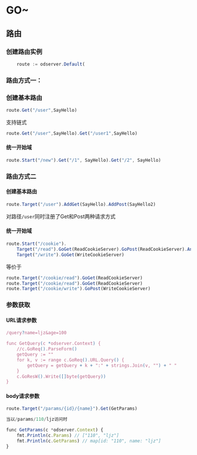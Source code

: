 # GO~

## 路由

### 创建路由实例

```javascript
    route := odserver.Default(
```

### 路由方式一：

### 创建基本路由

```javascript
route.Get("/user",SayHello)
```

支持链式

```javascript
route.Get("/user",SayHello).Get("/user1",SayHello)
```

#### 统一开始域

```javascript
route.Start("/new").Get("/1", SayHello).Get("/2", SayHello)
```

### 路由方式二

#### 创建基本路由

```javascript
route.Target("/user").AddGet(SayHello).AddPost(SayHello2)
```

对路径`/user`同时注册了Get和Post两种请求方式

#### 统一开始域

```javascript
route.Start("/cookie").
    Target("/read").GoGet(ReadCookieServer).GoPost(ReadCookieServer).And().
    Target("/write").GoGet(WriteCookieServer)
```

等价于

```javascript
route.Target("/cookie/read").GoGet(ReadCookieServer)
route.Target("/cookie/read").GoGet(ReadCookieServer)
route.Target("/cookie/write").GoPost(WriteCookieServer)
```

### 参数获取

#### URL请求参数

```javascript
/query?name=ljz&age=100

func GetQuery(c *odserver.Context) {
	//c.GoReq().ParseForm()
	getQuery := ""
	for k, v := range c.GoReq().URL.Query() {
		getQuery = getQuery + k + ":" + strings.Join(v, "") + " "
	}
	c.GoResW().Write([]byte(getQuery))
}

```

#### body请求参数


```javascript
route.Target("/params/{id}/{name}").Get(GetParams)

当以/params/110/ljz访问时

func GetParams(c *odserver.Context) {
	fmt.Println(c.Params) // ["110", "ljz"]
	fmt.Println(c.GetParams) // map[id: "110", name: "ljz"]
}
```
